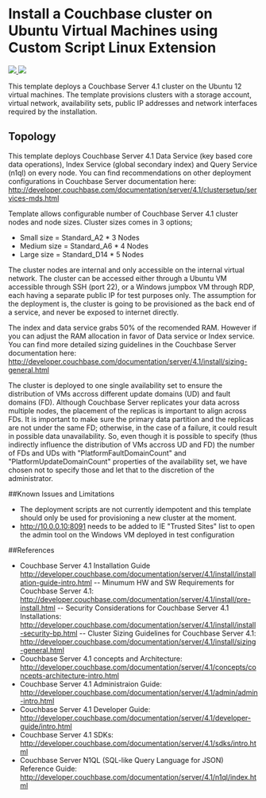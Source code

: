 # Install a Couchbase cluster on Ubuntu Virtual Machines using Custom Script Linux Extension

<a href="https://portal.azure.com/#create/Microsoft.Template/uri/https%3A%2F%2Fraw.githubusercontent.com%2FAzure%2Fazure-quickstart-templates%2Fmaster%2Fcouchbase-on-ubuntu%2Fazuredeploy.json" target="_blank">
    <img src="http://azuredeploy.net/deploybutton.png"/>
</a>
<a href="http://armviz.io/#/?load=https%3A%2F%2Fraw.githubusercontent.com%2FAzure%2Fazure-quickstart-templates%2Fmaster%2Fcouchbase-on-ubuntu%2Fazuredeploy.json" target="_blank">
    <img src="http://armviz.io/visualizebutton.png"/>
</a>

This template deploys a Couchbase Server 4.1 cluster on the Ubuntu 12 virtual machines. The template provisions clusters with a storage account, virtual network, availability sets, public IP addresses and network interfaces required by the installation.

Topology
--------

This template deploys Couchbase Server 4.1 Data Service (key based core data operations), Index Service (global secondary index) and Query Service (n1ql) on every node. You can find recommendations on other deployment configurations in Couchbase Server documentation here: http://developer.couchbase.com/documentation/server/4.1/clustersetup/services-mds.html 

Template allows configurable number of Couchbase Server 4.1 cluster nodes and node sizes. Cluster sizes comes in 3 options;
- Small size = Standard_A2 * 3 Nodes
- Medium size  = Standard_A6 * 4 Nodes
- Large size = Standard_D14 * 5 Nodes

The cluster nodes are internal and only accessible on the internal virtual network. The cluster can be accessed either through a Ubuntu VM accessible  through SSH (port 22), or a Windows jumpbox VM through RDP, each having a separate public IP for test purposes only. The assumption for the deployment is, the cluster is going to be provisioned as the back end of a service, and never be exposed to internet directly. 

The index and data service grabs 50% of the recomended RAM. However if you can adjust the RAM allocation in favor of Data service or Index service. You can find more detailed sizing guidelines in the Couchbase Server documentation here: http://developer.couchbase.com/documentation/server/4.1/install/sizing-general.html

The cluster is deployed to one single availability set to ensure the distribution of VMs accross different update domains (UD) and fault domains (FD). Although Couchbase Server replicates your data across multiple nodes, the placement of the replicas is important to align across FDs. It is important to make sure the primary data partition and the replicas are not under the same FD; otherwise, in the case of a failure, it could result in possible data unavailability. So, even though it is possible to specify (thus indirectly influence the distribution of VMs accross UD and FD) the number of FDs and UDs with "PlatformFaultDomainCount" and "PlatformUpdateDomainCount" properties of the availability set, we have chosen not to specify those and let that to the discretion of the administrator.

##Known Issues and Limitations
- The deployment scripts are not currently idempotent and this template should only be used for provisioning a new cluster at the moment.
- http://10.0.0.10:8091 needs to be added to IE "Trusted Sites" list to open the admin tool on the Windows VM deployed in test configuration

##References
- Couchbase Server 4.1 Installation Guide
http://developer.couchbase.com/documentation/server/4.1/install/installation-guide-intro.html
-- Minumum HW and SW Requirements for Couchbase Server 4.1: http://developer.couchbase.com/documentation/server/4.1/install/pre-install.html
-- Security Considerations for Couchbase Server 4.1 Installations:
http://developer.couchbase.com/documentation/server/4.1/install/install-security-bp.html
-- Cluster Sizing Guidelines for Couchbase Server 4.1:
http://developer.couchbase.com/documentation/server/4.1/install/sizing-general.html
- Couchbase Server 4.1 concepts and Architecture:
http://developer.couchbase.com/documentation/server/4.1/concepts/concepts-architecture-intro.html
- Couchbase Server 4.1 Administraion Guide: 
http://developer.couchbase.com/documentation/server/4.1/admin/admin-intro.html
- Couchbase Server 4.1 Developer Guide:
http://developer.couchbase.com/documentation/server/4.1/developer-guide/intro.html
- Couchbase Server 4.1 SDKs:
http://developer.couchbase.com/documentation/server/4.1/sdks/intro.html
- Couchbase Server N1QL (SQL-like Query Language for JSON) Reference Guide:
http://developer.couchbase.com/documentation/server/4.1/n1ql/index.html